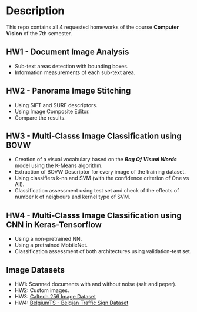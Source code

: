 # Description
This repo contains all 4 requested homeworks of the course **Computer Vision** of the 7th semester.

## HW1 - Document Image Analysis

* Sub-text areas detection with bounding boxes.
* Information measurements of each sub-text area.

## HW2 - Panorama Image Stitching

* Using SIFT and SURF descriptors.
* Using Image Composite Editor.
* Compare the results.

## HW3 - Multi-Classs Image Classification using BOVW

* Creation of a visual vocabulary based on the ***Bag Of Visual Words*** model using the K-Means algorithm.
* Extraction of BOVW Descriptor for every image of the training dataset.
* Using classifiers k-nn and SVM (with the confidence criterion of One vs All).
* Classification assessment using test set and check of the effects of number k of neigbours and kernel type of SVM.

## HW4 - Multi-Classs Image Classification using CNN in Keras-Tensorflow

* Using a non-pretrained NN.
* Using a pretrained MobileNet.
* Classification assessment of both architectures using validation-test set.

## Image Datasets
* HW1: Scanned documents with and without noise (salt and peper).
* HW2: Custom images.
* HW3: [Caltech 256 Image Dataset](https://www.kaggle.com/datasets/jessicali9530/caltech256)
* HW4: [BelgiumTS - Belgian Traffic Sign Dataset](https://btsd.ethz.ch/shareddata/)

